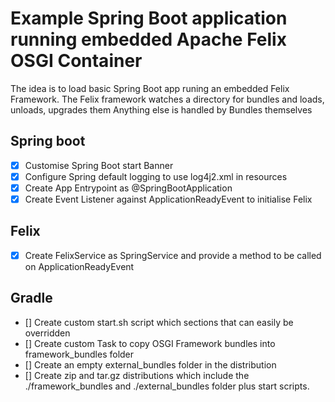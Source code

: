 # Example Spring Boot application running embedded Apache Felix OSGI Container

>> 
The idea is to load basic Spring Boot app runing an embedded Felix Framework. 
The Felix framework watches a directory for bundles and loads, unloads, upgrades them
Anything else is handled by Bundles themselves

## Spring boot
- [x] Customise Spring Boot start Banner
- [x] Configure Spring default logging to use log4j2.xml in resources
- [x] Create App Entrypoint as @SpringBootApplication
- [x] Create Event Listener against ApplicationReadyEvent to initialise Felix

## Felix
- [x] Create FelixService as SpringService and provide a method to be called on ApplicationReadyEvent


## Gradle
- [] Create custom start.sh script which sections that can easily be overridden
- [] Create custom Task to copy OSGI Framework bundles into framework_bundles folder
- [] Create an empty external_bundles folder in the distribution
- [] Create zip and tar.gz distributions which include the ./framework_bundles and ./external_bundles folder plus start scripts.
